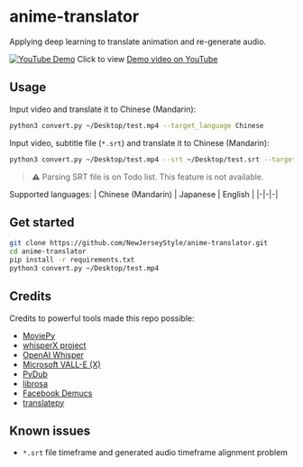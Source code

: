 # anime-translator
Applying deep learning to translate animation and re-generate audio.

[![YouTube Demo](https://img.youtube.com/vi/Rl5Z85zWLgk/0.jpg)](https://youtu.be/Rl5Z85zWLgk)
Click to view [Demo video on YouTube](https://youtu.be/Rl5Z85zWLgk)

## Usage
Input video and translate it to Chinese (Mandarin):
```bash
python3 convert.py ~/Desktop/test.mp4 --target_language Chinese
```

Input video, subtitle file (`*.srt`) and translate it to Chinese (Mandarin):
```bash
python3 convert.py ~/Desktop/test.mp4 --srt ~/Desktop/test.srt --target_language Chinese
```
> ⚠️ Parsing SRT file is on Todo list. This feature is not available.

Supported languages:
| Chinese (Mandarin) | Japanese | English |
|-|-|-|

## Get started
```bash
git clone https://github.com/NewJerseyStyle/anime-translator.git
cd anime-translator
pip install -r requirements.txt
python3 convert.py ~/Desktop/test.mp4
```

## Credits
Credits to powerful tools made this repo possible:
- [MoviePy](https://github.com/Zulko/moviepy)
- [whisperX project](https://github.com/m-bain/whisperX)
- [OpenAI Whisper](https://github.com/openai/whisper)
- [Microsoft VALL-E (X)](https://github.com/Plachtaa/VALL-E-X)
- [PyDub](https://github.com/jiaaro/pydub)
- [librosa](https://github.com/librosa/librosa)
- [Facebook Demucs](https://github.com/facebookresearch/demucs)
- [translatepy](https://github.com/Animenosekai/translate)

## Known issues
- `*.srt` file timeframe and generated audio timeframe alignment problem
